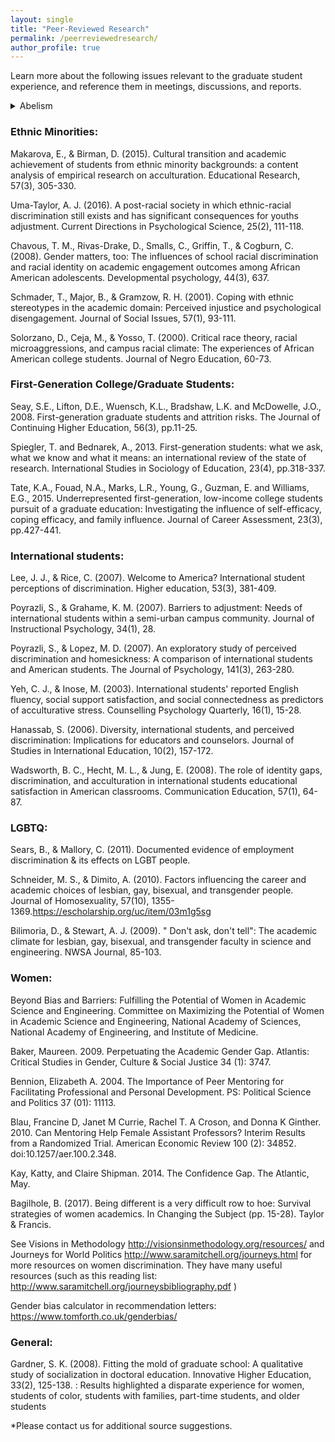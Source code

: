 ```yaml
---
layout: single
title: "Peer-Reviewed Research"
permalink: /peerreviewedresearch/
author_profile: true
---
```


Learn more about the following issues relevant to the graduate student experience, and reference them in meetings, discussions, and reports. 

<details>
  <summary>
    <bold> Abelism <bold>
  </summary>
<ul>
  <li> Brown, Nicole and Leigh, Jennifer S (2018) Ableism in Academia: Where are the disabled and ill academics? Disability and Society, 33 (6) https://www.tandfonline.com/doi/full/10.1080/09687599.2018.1455627 </li>
  <li> Dolmage, J. T. (2017). Academic Ableism: Disability and Higher Education. University of Michigan Press. </li>
  <li> Hannam-Swain, S. (2018). The additional labour of a disabled PhD student. Disability & Society, 33(1), 138-142. https://www.tandfonline.com/doi/full/10.1080/09687599.2017.1375698?src=recsys </li>
  <li> Suggestions to deal with ableism: https://chronicallyacademic.blogspot.com/ </li>
</ul>  </details>

### Ethnic Minorities:
Makarova, E., & Birman, D. (2015). Cultural transition and academic achievement of students from ethnic minority backgrounds: a content analysis of empirical research on acculturation. Educational Research, 57(3), 305-330.

Uma-Taylor, A. J. (2016). A post-racial society in which ethnic-racial discrimination still exists and has significant consequences for youths adjustment. Current Directions in Psychological Science, 25(2), 111-118.

Chavous, T. M., Rivas-Drake, D., Smalls, C., Griffin, T., & Cogburn, C. (2008). Gender matters, too: The influences of school racial discrimination and racial identity on academic engagement outcomes among African American adolescents. Developmental psychology, 44(3), 637.

Schmader, T., Major, B., & Gramzow, R. H. (2001). Coping with ethnic stereotypes in the academic domain: Perceived injustice and psychological disengagement. Journal of Social Issues, 57(1), 93-111.

Solorzano, D., Ceja, M., & Yosso, T. (2000). Critical race theory, racial microaggressions, and campus racial climate: The experiences of African American college students. Journal of Negro Education, 60-73.

### First-Generation College/Graduate Students:

Seay, S.E., Lifton, D.E., Wuensch, K.L., Bradshaw, L.K. and McDowelle, J.O., 2008. First-generation graduate students and attrition risks. The Journal of Continuing Higher Education, 56(3), pp.11-25.

Spiegler, T. and Bednarek, A., 2013. First-generation students: what we ask, what we know and what it means: an international review of the state of research. International Studies in Sociology of Education, 23(4), pp.318-337.

Tate, K.A., Fouad, N.A., Marks, L.R., Young, G., Guzman, E. and Williams, E.G., 2015. Underrepresented first-generation, low-income college students pursuit of a graduate education: Investigating the influence of self-efficacy, coping efficacy, and family influence. Journal of Career Assessment, 23(3), pp.427-441.

### International students:

Lee, J. J., & Rice, C. (2007). Welcome to America? International student perceptions of discrimination. Higher education, 53(3), 381-409.

Poyrazli, S., & Grahame, K. M. (2007). Barriers to adjustment: Needs of international students within a semi-urban campus community. Journal of Instructional Psychology, 34(1), 28.

Poyrazli, S., & Lopez, M. D. (2007). An exploratory study of perceived discrimination and homesickness: A comparison of international students and American students. The Journal of Psychology, 141(3), 263-280.

Yeh, C. J., & Inose, M. (2003). International students' reported English fluency, social support satisfaction, and social connectedness as predictors of acculturative stress. Counselling Psychology Quarterly, 16(1), 15-28.

Hanassab, S. (2006). Diversity, international students, and perceived discrimination: Implications for educators and counselors. Journal of Studies in International Education, 10(2), 157-172.

Wadsworth, B. C., Hecht, M. L., & Jung, E. (2008). The role of identity gaps, discrimination, and acculturation in international students educational satisfaction in American classrooms. Communication Education, 57(1), 64-87.

### LGBTQ:

Sears, B., & Mallory, C. (2011). Documented evidence of employment discrimination & its effects on LGBT people.

Schneider, M. S., & Dimito, A. (2010). Factors influencing the career and academic choices of lesbian, gay, bisexual, and transgender people. Journal of Homosexuality, 57(10), 1355-1369.https://escholarship.org/uc/item/03m1g5sg 

Bilimoria, D., & Stewart, A. J. (2009). " Don't ask, don't tell": The academic climate for lesbian, gay, bisexual, and transgender faculty in science and engineering. NWSA Journal, 85-103. 


### Women:

Beyond Bias and Barriers: Fulfilling the Potential of Women in Academic Science and Engineering. Committee on Maximizing the Potential of Women in Academic Science and Engineering, National Academy of Sciences, National Academy of Engineering, and Institute of Medicine.

Baker, Maureen. 2009. Perpetuating the Academic Gender Gap. Atlantis: Critical Studies in Gender, Culture & Social Justice 34 (1): 3747.

Bennion, Elizabeth A. 2004. The Importance of Peer Mentoring for Facilitating Professional and Personal Development. PS: Political Science and Politics 37 (01): 11113.

Blau, Francine D, Janet M Currie, Rachel T. A Croson, and Donna K Ginther. 2010. Can Mentoring Help Female Assistant Professors? Interim Results from a Randomized Trial. American Economic Review 100 (2): 34852. doi:10.1257/aer.100.2.348.

Kay, Katty, and Claire Shipman. 2014. The Confidence Gap. The Atlantic, May.

Bagilhole, B. (2017). Being different is a very difficult row to hoe: Survival strategies of women academics. In Changing the Subject (pp. 15-28). Taylor & Francis.

See Visions in Methodology http://visionsinmethodology.org/resources/ and Journeys for World Politics http://www.saramitchell.org/journeys.html for more resources on women discrimination. They have many useful resources (such as this reading list: http://www.saramitchell.org/journeysbibliography.pdf )

Gender bias calculator in recommendation letters: https://www.tomforth.co.uk/genderbias/ 

### General:
Gardner, S. K. (2008). Fitting the mold of graduate school: A qualitative study of socialization in doctoral education. Innovative Higher Education, 33(2), 125-138. : Results highlighted a disparate experience for women, students of color, students with families, part-time students, and older students

*Please contact us for additional source suggestions.
